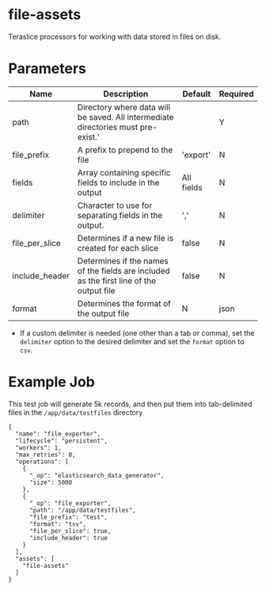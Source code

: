 # file-assets
Teraslice processors for working with data stored in files on disk.

# Parameters

| Name | Description | Default | Required |
| ---- | ----------- | ------- | -------- |
| path | Directory where data will be saved. All intermediate directories must pre-exist.' | | Y |
| file_prefix | A prefix to prepend to the file | 'export' | N |
| fields | Array containing specific fields to include in the output | All fields | N |
| delimiter | Character to use for separating fields in the output. | ',' | N |
| file_per_slice | Determines if a new file is created for each slice | false | N |
| include_header | Determines if the names of the fields are included as the first line of the output file | false | N |  
| format | Determines the format of the output file | N | json |

- If a custom delimiter is needed (one other than a tab or comma), set the `delimiter` option to the
  desired delimiter and set the `format` option to `csv`.

# Example Job  

This test job will generate 5k records, and then put them into tab-delimited files in the
`/app/data/testfiles` directory

```
{
  "name": "file_exporter",
  "lifecycle": "persistent",
  "workers": 1,
  "max_retries": 0,
  "operations": [
    {
      "_op": "elasticsearch_data_generator",
      "size": 5000
    },
    {
      "_op": "file_exporter",
      "path": "/app/data/testfiles",
      "file_prefix": "test",
      "format": "tsv",
      "file_per_slice": true,
      "include_header": true
    }
  ],
  "assets": [
    "file-assets"
  ]
}
```

